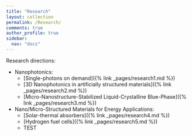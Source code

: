 ```yaml
---
title: "Research"
layout: collection
permalink: /Research/
comments: true
author_profile: true
sidebar:
  nav: "docs"
---
```


Research directions:
* Nanophotonics:
  * [Single-photons on demand]({% link _pages/research1.md %})
  * [3D Nanophotonics in artificially structured materials]({% link _pages/research2.md %})
  * [Micro-Nanostructure-Stabilized Liquid-Crystalline Blue-Phase]({% link _pages/research3.md %})
* Nano/Micro-Structured Materials for Energy Applications:
  * [Solar-thermal absorbers]({% link _pages/research4.md %})
  * [Hydrogen fuel cells]({% link _pages/research5.md %})
  * TEST
  
